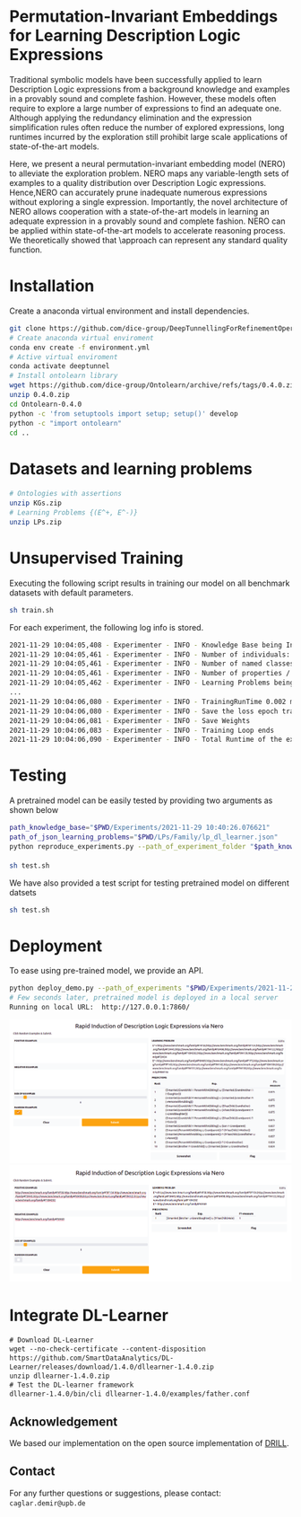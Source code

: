 # Permutation-Invariant Embeddings for Learning Description Logic Expressions 
Traditional symbolic models have been successfully applied to learn Description Logic expressions from a background knowledge and examples in a provably sound and complete fashion. 
However, these models often require to explore a large number of expressions to find an adequate one. 
Although applying the redundancy elimination and the expression simplification rules often reduce the number of explored expressions, long runtimes incurred by the exploration still prohibit large scale applications of state-of-the-art models. 

Here, we present a neural permutation-invariant embedding model (NERO) to alleviate the exploration problem. 
NERO maps any variable-length sets of examples to a quality distribution over Description Logic expressions. 
Hence,NERO can accurately prune inadequate numerous expressions without exploring a single expression.
Importantly, the novel architecture of NERO allows cooperation with a state-of-the-art models in learning an adequate expression in a provably sound and complete fashion.
NERO can be applied within state-of-the-art models to accelerate reasoning process. We theoretically showed that \approach can represent any standard quality function. 


# Installation
Create a anaconda virtual environment and install dependencies.
```sh
git clone https://github.com/dice-group/DeepTunnellingForRefinementOperators
# Create anaconda virtual enviroment
conda env create -f environment.yml
# Active virtual enviroment 
conda activate deeptunnel
# Install ontolearn library
wget https://github.com/dice-group/Ontolearn/archive/refs/tags/0.4.0.zip
unzip 0.4.0.zip
cd Ontolearn-0.4.0
python -c 'from setuptools import setup; setup()' develop
python -c "import ontolearn"
cd ..
```
# Datasets and learning problems 
```sh
# Ontologies with assertions
unzip KGs.zip
# Learning Problems {(E^+, E^-)}
unzip LPs.zip
```

# Unsupervised Training
Executing the following script results in training our model on all benchmark datasets with default parameters.
```sh
sh train.sh
```
For each experiment, the following log info is stored.
```sh
2021-11-29 10:04:05,408 - Experimenter - INFO - Knowledge Base being Initialized /home/demir/Desktop/Softwares/DeepTunnellingForRefinementOperators/KGs/Lymphography/lymphography.owl
2021-11-29 10:04:05,461 - Experimenter - INFO - Number of individuals: 148
2021-11-29 10:04:05,461 - Experimenter - INFO - Number of named classes / expressions: 49
2021-11-29 10:04:05,461 - Experimenter - INFO - Number of properties / roles : 0
2021-11-29 10:04:05,462 - Experimenter - INFO - Learning Problems being generated
...
2021-11-29 10:04:06,080 - Experimenter - INFO - TrainingRunTime 0.002 minutes
2021-11-29 10:04:06,080 - Experimenter - INFO - Save the loss epoch trajectory
2021-11-29 10:04:06,081 - Experimenter - INFO - Save Weights
2021-11-29 10:04:06,083 - Experimenter - INFO - Training Loop ends
2021-11-29 10:04:06,090 - Experimenter - INFO - Total Runtime of the experiment:0.20418190956115723
```

# Testing
A pretrained model can be easily tested by providing two arguments as shown below
```sh
path_knowledge_base="$PWD/Experiments/2021-11-29 10:40:26.076621"
path_of_json_learning_problems="$PWD/LPs/Family/lp_dl_learner.json"
python reproduce_experiments.py --path_of_experiment_folder "$path_knowledge_base" --path_of_json_learning_problems "$path_of_json_learning_problems"

sh test.sh
```

We have also provided a test script for testing pretrained model on different datsets
```sh
sh test.sh
```
# Deployment
To ease using pre-trained model, we provide an API.
```sh
python deploy_demo.py --path_of_experiments "$PWD/Experiments/2021-11-29 10:47:31.373883"
# Few seconds later, pretrained model is deployed in a local server
Running on local URL:  http://127.0.0.1:7860/
```
![alt text](core/deploy_1.png)
![alt text](core/deploy_2.png)


# Integrate DL-Learner
```
# Download DL-Learner
wget --no-check-certificate --content-disposition https://github.com/SmartDataAnalytics/DL-Learner/releases/download/1.4.0/dllearner-1.4.0.zip
unzip dllearner-1.4.0.zip
# Test the DL-learner framework
dllearner-1.4.0/bin/cli dllearner-1.4.0/examples/father.conf
```




## Acknowledgement 
We based our implementation on the open source implementation of [DRILL](https://arxiv.org/abs/2106.15373).

## Contact
For any further questions or suggestions, please contact:  ```caglar.demir@upb.de```